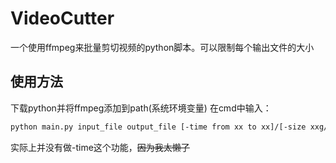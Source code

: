 # VideoCutter
一个使用ffmpeg来批量剪切视频的python脚本。可以限制每个输出文件的大小

## 使用方法
下载python并将ffmpeg添加到path(系统环境变量)
在cmd中输入：
```bash
python main.py input_file output_file [-time from xx to xx]/[-size xxg/m/k]
```
实际上并没有做-time这个功能，~~因为我太懒了~~
